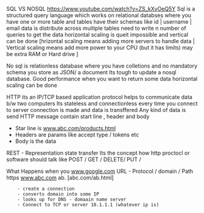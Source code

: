 SQL VS NOSQL
https://www.youtube.com/watch?v=ZS_kXvOeQ5Y
Sql is a structured query language which works on relational databses where you have one or more table and tables have their schemas
like id | username | email
data is distribute across multiple tables
need to write n number of queries to get the data
horizontal scaling is queit impossible and vertical can be done
[hrizontal scaling means adding more servers to handle data | Vertical scaling means add more power to your CPU (but it has limits) may be extra RAM or Hard drive	] 

No sql is relationless database where you have colletions and no mandatory schema you store as JSON/ a document
Its tough to update a nosql database.
Good performance when you want to return some data
horizontal scaling can be done


HTTP
its an IP/TCP based application protocol helps to communicate data b/w two computers
Its stateless and connectionless every time you connect to server connection is made and data is transffered
Any kind of data is send
HTTP message contain start line , header and body
   - Star line is www.abc.com/products.html
   - Headers are params like accept type / tokens etc
   - Body is the data 



 REST - Representation state transfer 
 Its the concept how http proctocl or software should talk
 like POST / GET / DELETE/ PUT /

What Happens when you www.google.com
 URL -  Protocol / domain / Path 
        https  www.abc.com  ab. [abc.com/ab.html]

        - create a connection
        - converts domain into some IP
        - looks up for DNS - domaain name server
        - Connect to TCP or server 10.1.1.1 (whatever ip is)




